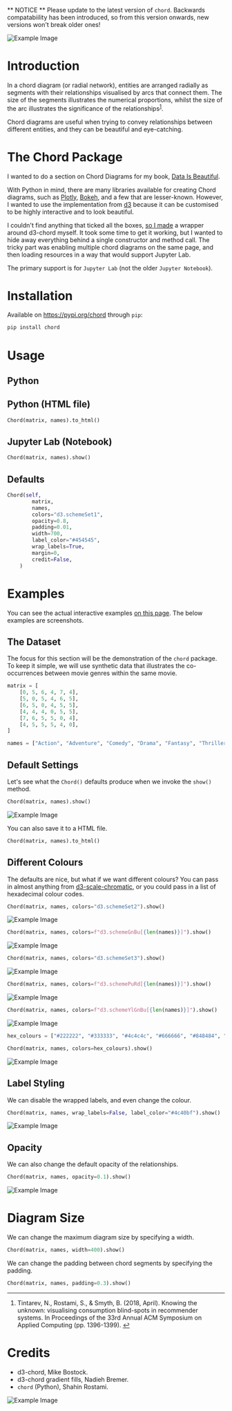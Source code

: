 ** NOTICE ** Please update to the latest version of `chord`. Backwards compatabiility has been introduced, so from this version onwards, new versions won't break older ones!

![Example Image](images/2.gif)

# Introduction

In a chord diagram (or radial network), entities are arranged radially as segments with their relationships visualised by arcs that connect them. The size of the segments illustrates the numerical proportions, whilst the size of the arc illustrates the significance of the relationships<sup id="fnref-footnote"><a class="footnote-ref" href="#fn-footnote">1</a></sup>.

Chord diagrams are useful when trying to convey relationships between different entities, and they can be beautiful and eye-catching.

# The Chord Package

I wanted to do a section on Chord Diagrams for my book, [Data Is Beautiful](https://store.shahinrostami.com/product/data-is-beautiful/).

With Python in mind, there are many libraries available for creating Chord diagrams, such as [Plotly](https://plotly.com/python/v3/filled-chord-diagram/), [Bokeh](http://docs.bokeh.org/en/0.12.0/docs/gallery/chord_chart.html), and a few that are lesser-known. However, I wanted to use the implementation from [d3](https://observablehq.com/@d3/chord-diagram?collection=@d3/d3-chord) because it can be customised to be highly interactive and to look beautiful.

I couldn't find anything that ticked all the boxes, [so I made](https://pypi.org/project/chord/) a wrapper around d3-chord myself. It took some time to get it working, but I wanted to hide away everything behind a single constructor and method call. The tricky part was enabling multiple chord diagrams on the same page, and then loading resources in a way that would support Jupyter Lab.

The primary support is for `Jupyter Lab` (not the older `Jupyter Notebook`).

# Installation

Available on https://pypi.org/chord through `pip`:

```bash
pip install chord
```

# Usage

## Python

## Python (HTML file)

```python
Chord(matrix, names).to_html()
```

## Jupyter Lab (Notebook)

```python
Chord(matrix, names).show()
```

## Defaults

```python
Chord(self,
        matrix,
        names,
        colors="d3.schemeSet1",
        opacity=0.8,
        padding=0.01,
        width=700,
        label_color="#454545",
        wrap_labels=True,
        margin=0,
        credit=False,
    )
```

# Examples

You can see the actual interactive examples [on this page](https://shahinrostami.com/posts/statistics/data-is-beautiful/chord-diagrams/). The below examples are screenshots.

## The Dataset

The focus for this section will be the demonstration of the `chord` package. To keep it simple, we will use synthetic data that illustrates the co-occurrences between movie genres within the same movie.

```python
matrix = [
    [0, 5, 6, 4, 7, 4],
    [5, 0, 5, 4, 6, 5],
    [6, 5, 0, 4, 5, 5],
    [4, 4, 4, 0, 5, 5],
    [7, 6, 5, 5, 0, 4],
    [4, 5, 5, 5, 4, 0],
]

names = ["Action", "Adventure", "Comedy", "Drama", "Fantasy", "Thriller"]
```

## Default Settings

Let's see what the `Chord()` defaults produce when we invoke the `show()` method.

```python
Chord(matrix, names).show()
```

![Example Image](images/1.png)

You can also save it to a HTML file.

```python
Chord(matrix, names).to_html()
```

## Different Colours

The defaults are nice, but what if we want different colours? You can pass in almost anything from [d3-scale-chromatic](https://github.com/d3/d3-scale-chromatic#categorical), or you could pass in a list of hexadecimal colour codes.

```python
Chord(matrix, names, colors="d3.schemeSet2").show()
```

![Example Image](images/2.png)

```python
Chord(matrix, names, colors=f"d3.schemeGnBu[{len(names)}]").show()
```

![Example Image](images/3.png)

```python
Chord(matrix, names, colors="d3.schemeSet3").show()
```

![Example Image](images/4.png)

```python
Chord(matrix, names, colors=f"d3.schemePuRd[{len(names)}]").show()
```

![Example Image](images/5.png)

```python
Chord(matrix, names, colors=f"d3.schemeYlGnBu[{len(names)}]").show()
```

![Example Image](images/6.png)

```python
hex_colours = ["#222222", "#333333", "#4c4c4c", "#666666", "#848484", "#9a9a9a"]

Chord(matrix, names, colors=hex_colours).show()
```

![Example Image](images/7.png)

## Label Styling

We can disable the wrapped labels, and even change the colour.

```python
Chord(matrix, names, wrap_labels=False, label_color="#4c40bf").show()
```

![Example Image](images/8.png)

## Opacity

We can also change the default opacity of the relationships.

```python
Chord(matrix, names, opacity=0.1).show()
```

![Example Image](images/9.png)

# Diagram Size

We can change the maximum diagram size by specifying a width.

```python
Chord(matrix, names, width=400).show()
```

We can change the padding between chord segments by specifying the padding.

```python
Chord(matrix, names, padding=0.3).show()
```

<div class="footnote">
<hr>
<ol>
<li id="fn-footnote">
<p>Tintarev, N., Rostami, S., & Smyth, B. (2018, April). Knowing the unknown: visualising consumption blind-spots in recommender systems. In Proceedings of the 33rd Annual ACM Symposium on Applied Computing (pp. 1396-1399).&nbsp;<a class="footnote-backref" href="#fnref-footnote" title="Jump back to footnote 1 in the text">↩</a></p>
</li>
</ol>
</div>

# Credits

- d3-chord, Mike Bostock.
- d3-chord gradient fills, Nadieh Bremer.
- `chord` (Python), Shahin Rostami.

![Example Image](images/1.gif)

```

```
